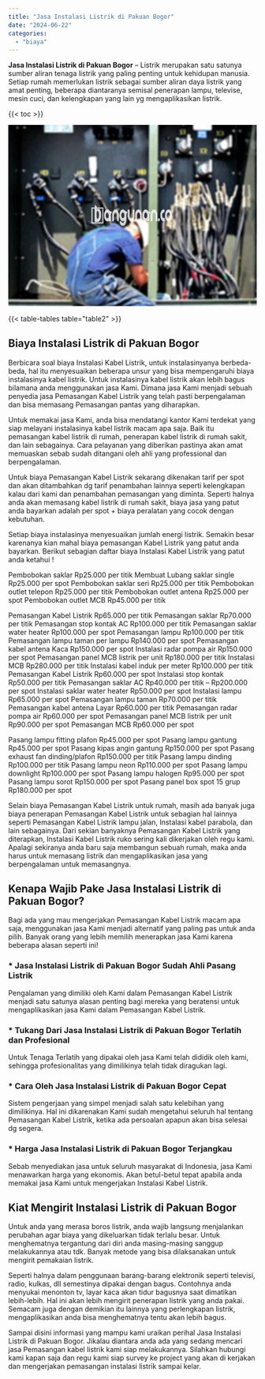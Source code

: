 ```yaml
---
title: "Jasa Instalasi Listrik di Pakuan Bogor"
date: "2024-06-22"
categories: 
  - "biaya"
---
```


**Jasa Instalasi Listrik di Pakuan Bogor** – Listrik merupakan satu satunya sumber aliran tenaga listrik yang paling penting untuk kehidupan manusia. Setiap rumah memerlukan listrik sebagai sumber aliran daya listrik yang amat penting, beberapa diantaranya semisal penerapan lampu, televise, mesin cuci, dan kelengkapan yang lain yg mengaplikasikan listrik.

{{< toc >}}

![Jasa Instalasi Listrik di Pakuan Bogor](/images/instalasi-listrik-murah22.png)

{{< table-tables table="table2" >}}

## Biaya Instalasi Listrik di Pakuan Bogor

Berbicara soal biaya Instalasi Kabel Listrik, untuk instalasinyanya berbeda-beda, hal itu menyesuaikan beberapa unsur yang bisa mempengaruhi biaya instalasinya kabel listrik. Untuk instalasinya kabel listrik akan lebih bagus bilamana anda menggunakan jasa Kami. Dimana jasa Kami menjadi sebuah penyedia jasa Pemasangan Kabel Listrik yang telah pasti berpengalaman dan bisa memasang Pemasangan pantas yang diharapkan.

Untuk memakai jasa Kami, anda bisa mendatangi kantor Kami terdekat yang siap melayani instalasinya kabel listrik macam apa saja. Baik itu pemasangan kabel listrik di rumah, penerapan kabel listrik di rumah sakit, dan lain sebagainya. Cara pelayanan yang diberikan pastinya akan amat memuaskan sebab sudah ditangani oleh ahli yang professional dan berpengalaman.

Untuk biaya Pemasangan Kabel Listrik sekarang dikenakan tarif per spot dan akan ditambahkan dg tarif penambahan lainnya seperti kelengkapan kalau dari kami dan penambahan pemasangan yang diminta. Seperti halnya anda akan memasang kabel listrik di rumah sakit, biaya jasa yang patut anda bayarkan adalah per spot + biaya peralatan yang cocok dengan kebutuhan.

Setiap biaya instalasinya menyesuaikan jumlah energi listrik. Semakin besar karenanya kian mahal biaya pemasangan Kabel Listrik yang patut anda bayarkan. Berikut sebagian daftar biaya Instalasi Kabel Listrik yang patut anda ketahui !

Pembobokan saklar Rp25.000 per titik Membuat Lubang saklar single Rp25.000 per spot Pembobokan saklar seri Rp25.000 per titik Pembobokan outlet telepon Rp25.000 per titik Pembobokan outlet antena Rp25.000 per spot Pembobokan outlet MCB Rp45.000 per titik

Pemasangan Kabel Listrik Rp65.000 per titik Pemasangan saklar Rp70.000 per titik Pemasangan stop kontak AC Rp100.000 per titik Pemasangan saklar water heater Rp100.000 per spot Pemasangan lampu Rp100.000 per titik Pemasangan lampu taman per lampu Rp140.000 per spot Pemasangan kabel antena Kaca Rp150.000 per spot Instalasi radar pompa air Rp150.000 per spot Pemasangan panel MCB listrik per unit Rp180.000 per titik Instalasi MCB Rp280.000 per titik Instalasi kabel induk per meter Rp100.000 per titik Pemasangan Kabel Listrik Rp60.000 per spot Instalasi stop kontak Rp50.000 per titik Pemasangan saklar AC Rp40.000 per titik – Rp200.000 per spot Instalasi saklar water heater Rp50.000 per spot Instalasi lampu Rp65.000 per spot Pemasangan lampu taman Rp70.000 per titik Pemasangan kabel antena Layar Rp60.000 per titik Pemasangan radar pompa air Rp60.000 per spot Pemasangan panel MCB listrik per unit Rp90.000 per spot Pemasangan MCB Rp60.000 per spot

Pasang lampu fitting plafon Rp45.000 per spot Pasang lampu gantung Rp45.000 per spot Pasang kipas angin gantung Rp150.000 per spot Pasang exhaust fan dinding/plafon Rp150.000 per titik Pasang lampu dinding Rp100.000 per titik Pasang lampu neon Rp110.000 per spot Pasang lampu downlight Rp100.000 per spot Pasang lampu halogen Rp95.000 per spot Pasang lampu sorot Rp150.000 per spot Pasang panel box spot 15 grup Rp180.000 per spot

Selain biaya Pemasangan Kabel Listrik untuk rumah, masih ada banyak juga biaya penerapan Pemasangan Kabel Listrik untuk sebagian hal lainnya seperti Pemasangan Kabel Listrik lampu jalan, Instalasi kabel parabola, dan lain sebagainya. Dari sekian banyaknya Pemasangan Kabel Listrik yang diterapkan, Instalasi Kabel Listrik ruko sering kali dikerjakan oleh regu kami. Apalagi sekiranya anda baru saja membangun sebuah rumah, maka anda harus untuk memasang listrik dan mengaplikasikan jasa yang berpengalaman untuk memasangnya.

## Kenapa Wajib Pake Jasa Instalasi Listrik di Pakuan Bogor?

Bagi ada yang mau mengerjakan Pemasangan Kabel Listrik macam apa saja, menggunakan jasa Kami menjadi alternatif yang paling pas untuk anda pilih. Banyak orang yang lebih memilih menerapkan jasa Kami karena beberapa alasan seperti ini!

### \* Jasa Instalasi Listrik di Pakuan Bogor Sudah Ahli Pasang Listrik

Pengalaman yang dimiliki oleh Kami dalam Pemasangan Kabel Listrik menjadi satu satunya alasan penting bagi mereka yang beratensi untuk mengaplikasikan jasa Kami dalam Pemasangan Kabel Listrik.

### \* Tukang Dari Jasa Instalasi Listrik di Pakuan Bogor Terlatih dan Profesional

Untuk Tenaga Terlatih yang dipakai oleh jasa Kami telah dididik oleh kami, sehingga profesionalitas yang dimilikinya telah tidak diragukan lagi.

### \* Cara Oleh Jasa Instalasi Listrik di Pakuan Bogor Cepat

Sistem pengerjaan yang simpel menjadi salah satu kelebihan yang dimilikinya. Hal ini dikarenakan Kami sudah mengetahui seluruh hal tentang Pemasangan Kabel Listrik, ketika ada persoalan apapun akan bisa selesai dg segera.

### \* Harga Jasa Instalasi Listrik di Pakuan Bogor Terjangkau

Sebab menyediakan jasa untuk seluruh masyarakat di Indonesia, jasa Kami menawarkan harga yang ekonomis. Akan betul-betul tepat apabila anda memakai jasa Kami untuk mengerjakan Instalasi Kabel Listrik.

## Kiat Mengirit Instalasi Listrik di Pakuan Bogor


Untuk anda yang merasa boros listrik, anda wajib langsung menjalankan perubahan agar biaya yang dikeluarkan tidak terlalu besar. Untuk menghematnya tergantung dari diri anda masing-masing sanggup melakukannya atau tdk. Banyak metode yang bisa dilaksanakan untuk mengirit pemakaian listrik.

Seperti halnya dalam penggunaan barang-barang elektronik seperti televisi, radio, kulkas, dll semestinya dipakai dengan bagus. Contohnya anda menyukai menonton tv, layar kaca akan tidur bagusnya saat dimatikan lebih-lebih. Hal ini akan lebih mengirit penerapan listrik yang anda pakai. Semacam juga dengan demikian itu lainnya yang perlengkapan listrik, mengaplikasikan anda bisa menghematnya tentu akan lebih bagus.

Sampai disini informasi yang mampu kami uraikan perihal Jasa Instalasi Listrik di Pakuan Bogor. Jikalau diantara anda ada yang sedang mencari jasa Pemasangan kabel listrik kami siap melakukannya. Silahkan hubungi kami kapan saja dan regu kami siap survey ke project yang akan di kerjakan dan mengerjakan pemasangan instalasi listrik sampai kelar.
